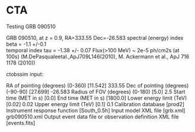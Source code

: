 # CTA
Testing GRB 090510

GRB 090510, at z = 0.9, 
RA=333.55
Dec=-26.583
spectral (energy) index beta =  -1.1 +/-0.1   
temporal index tau =  -1.38  +/- 0.07
Flux(>100 MeV) ~ 2e-5 ph/cm2s (at 100s)
(M.DePasqualeetal.,ApJ709L146(2010), M. Ackermann et al., ApJ 716 1178 (2010))

ctobssim input:

RA of pointing (degrees) (0-360) [11.542] 333.55
Dec of pointing (degrees) (-90-90) [27.699] -26.583
Radius of FOV (degrees) (0-180) [5.0] 2.5
Start time (MET in s) [0.0] 
End time (MET in s) [1800.0] 
Lower energy limit (TeV) [0.02] 0.02
Upper energy limit (TeV) [0.1] 0.1
Calibration database [prod2] 
Instrument response function [South_0.5h] 
Input model XML file [grb.xml] grb090510.xml
Output event data file or observation definition XML file [events.fits] 


